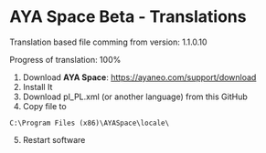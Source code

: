 # AYA Space Beta - Translations 

Translation based file comming from version: 1.1.0.10

Progress of translation: 100%

1. Download **AYA Space**: https://ayaneo.com/support/download
2. Install It
3. Download pl_PL.xml (or another language) from this GitHub
4. Copy file to
```
C:\Program Files (x86)\AYASpace\locale\
```
5. Restart software
